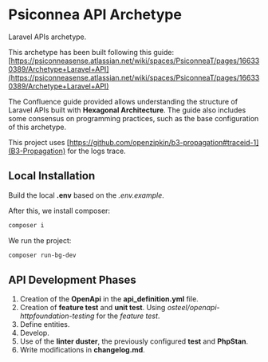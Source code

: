 # Psiconnea API Archetype

Laravel APIs archetype.

This archetype has been built following this guide: [https://psiconneasense.atlassian.net/wiki/spaces/PsiconneaT/pages/166330389/Archetype+Laravel+API](https://psiconneasense.atlassian.net/wiki/spaces/PsiconneaT/pages/166330389/Archetype+Laravel+API)

The Confluence guide provided allows understanding the structure of Laravel APIs built with **Hexagonal Architecture**. The guide also includes some consensus on programming practices, such as the base configuration of this archetype.

This project uses [https://github.com/openzipkin/b3-propagation#traceid-1](B3-Propagation) for the logs trace.

## Local Installation
Build the local **.env** based on the *.env.example*.

After this, we install composer:
```sh
composer i
```

We run the project:
```sh
composer run-bg-dev
```

## API Development Phases
1. Creation of the  **OpenApi** in the **api_definition.yml** file.
2. Creation of **feature test** and **unit test**. Using *osteel/openapi-httpfoundation-testing* for the *feature test*.
3. Define entities.
4. Develop.
5. Use of the **linter duster**, the previously configured **test** and **PhpStan**.
6. Write modifications in **changelog.md**.
